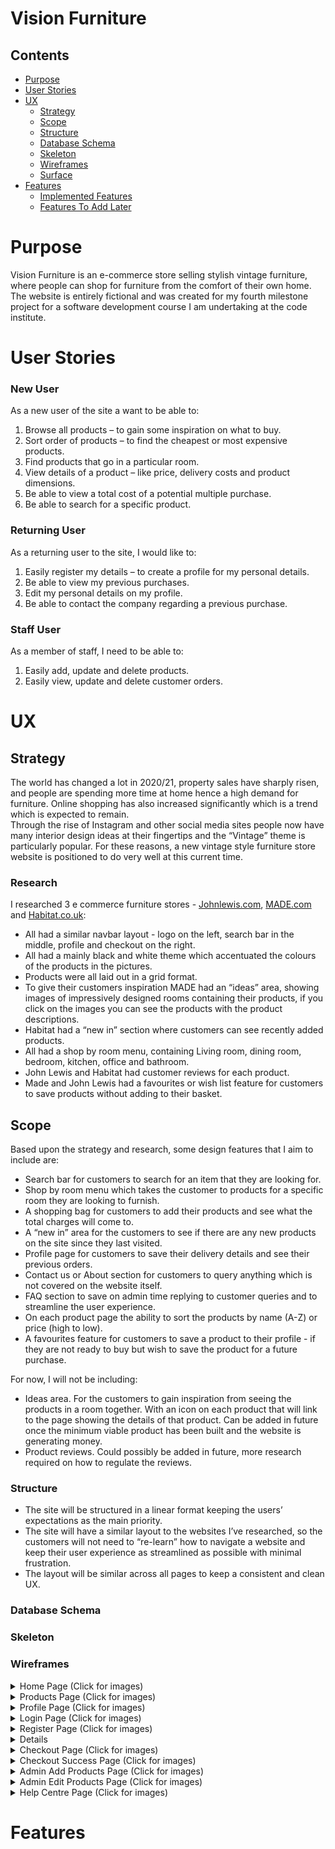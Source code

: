 # Vision Furniture

## Contents

* [Purpose](#Purpose)
* [User Stories](#User-Stories)
* [UX](#UX)
    * [Strategy](#Strategy)
    * [Scope](#Scope)
    * [Structure](#Structure)
    * [Database Schema](#Database-Schema)
    * [Skeleton](#Skeleton)
    * [Wireframes](#Wireframes)
    * [Surface](#Surface)
* [Features](#Features)
    * [Implemented Features](#Implemented-Features)
    * [Features To Add Later](#Features-To-Add-Later)


# Purpose

Vision Furniture is an e-commerce store selling stylish vintage furniture, where people can shop for furniture from the comfort 
of their own home.
The website is entirely fictional and was created for my fourth milestone project for a software development course I am undertaking 
at the code institute.

# User Stories

### New User

As a new user of the site a want to be able to:  
1.	Browse all products – to gain some inspiration on what to buy.
2.	Sort order of products – to find the cheapest or most expensive products.
3.	Find products that go in a particular room.
4.	View details of a product – like price, delivery costs and product dimensions.
5.	Be able to view a total cost of a potential multiple purchase.
6.	Be able to search for a specific product.

### Returning User

As a returning user to the site, I would like to:  
1.	Easily register my details – to create a profile for my personal details.
2.	Be able to view my previous purchases.
3.	Edit my personal details on my profile.
4.	Be able to contact the company regarding a previous purchase.  

### Staff User 

As a member of staff, I need to be able to:
1.	Easily add, update and delete products.
2.	Easily view, update and delete customer orders.

# UX

## Strategy

The world has changed a lot in 2020/21, property sales have sharply risen, and people are spending more time at home hence a high demand 
for furniture. Online shopping has also increased significantly which is a trend which is expected to remain.  
Through the rise of Instagram and other social media sites people now have many interior design ideas at their fingertips and 
the “Vintage” theme is particularly popular. For these reasons, a new vintage style furniture store website is positioned to do very 
well at this current time.

### Research

I researched 3 e commerce furniture stores - [Johnlewis.com](https://Johnlewis.com), [MADE.com](https://made.com) and [Habitat.co.uk](https://Habitat.co.uk):

-	All had a similar navbar layout - logo on the left, search bar in the middle, profile and checkout on the right.
-	All had a mainly black and white theme which accentuated the colours of the products in the pictures.
-	Products were all laid out in a grid format.
-	To give their customers inspiration MADE had an “ideas” area, showing images of impressively designed rooms containing their products, 
if you click on the images you can see the products with the product descriptions.
-	Habitat had a “new in” section where customers can see recently added products.
-	All had a shop by room menu, containing Living room, dining room, bedroom, kitchen, office and bathroom.
-	John Lewis and Habitat had customer reviews for each product.
-	Made and John Lewis had a favourites or wish list feature for customers to save products without adding to their basket. 

## Scope 

Based upon the strategy and research,  some design features that I aim to include are:
-	Search bar for customers to search for an item that they are looking for.
-	Shop by room menu which takes the customer to products for a specific room they are looking to furnish. 
-	A shopping bag for customers to add their products and see what the total charges will come to.
-	A “new in” area for the customers to see if there are any new products on the site since they last visited.
-	Profile page for customers to save their delivery details and see their previous orders.
-	Contact us or About section for customers to query anything which is not covered on the website itself.
-	FAQ section to save on admin time replying to customer queries and to streamline the user experience.
-	On each product page the ability to sort the products by name (A-Z) or price (high to low).
-	A favourites feature for customers to save a product to their profile - if they are not ready to buy but 
wish to save the product for a future purchase.  

For now, I will not be including:
-	Ideas area. For the customers to gain inspiration from seeing the products in a room together. 
With an icon on each product that will link to the page showing the details of that product. Can be added in future 
once the minimum viable product has been built and the website is generating money.
-	Product reviews. Could possibly be added in future, more research required on how to regulate the reviews. 

### Structure

-	The site will be structured in a linear format keeping the users’ expectations as the main priority.
-	The site will have a similar layout to the websites I’ve researched, so the customers will not need to “re-learn” how 
to navigate a website and keep their user experience as streamlined as possible with minimal frustration.
-	The layout will be similar across all pages to keep a consistent and clean UX.

### Database Schema

### Skeleton

### Wireframes

<details>
<summary>Home Page (Click for images)</summary>
<p align="center">

![Image](readme-images/wireframes/desktop-home.png)
</p>
</details>

<details>
<summary>Products Page (Click for images)</summary>
<p align="center">

![Image](readme-images/wireframes/desktop-products.png)
</p>
</details>

<details>
<summary>Profile Page (Click for images)</summary>
<p align="center">

![Image](readme-images/wireframes/desktop-profile.png)
</p>
</details>

<details>
<summary>Login Page (Click for images)</summary>
<p align="center">

![Image](readme-images/wireframes/desktop-login.png)
</p>
</details>

<details>
<summary>Register Page (Click for images)</summary>
<p align="center">

![Image](readme-images/wireframes/desktop-register.png)
</p>
</details>

<details>
<summaryShopping Bag Page (Click for images)</summary>
<p align="center">

![Image](readme-images/wireframes/desktop-shopping-bag.png)
</p>
</details>

<details>
<summary>Checkout Page (Click for images)</summary>
<p align="center">

![Image](readme-images/wireframes/desktop-checkout.png)
</p>
</details>

<details>
<summary>Checkout Success Page (Click for images)</summary>
<p align="center">

![Image](readme-images/wireframes/desktop-checkout-success.png)
</p>
</details>

<details>
<summary>Admin Add Products Page (Click for images)</summary>
<p align="center">

![Image](readme-images/wireframes/desktop-admin-add.png)
</p>
</details>

<details>
<summary>Admin Edit Products Page (Click for images)</summary>
<p align="center">

![Image](readme-images/wireframes/desktop-admin-edit.png)
</p>
</details>

<details>
<summary>Help Centre Page (Click for images)</summary>
<p align="center">

![Image](readme-images/wireframes/desktop-help.png)
</p>
</details>


# Features




